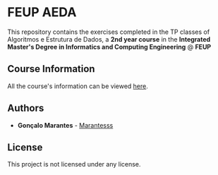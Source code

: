 # FEUP AEDA

This repository contains the exercises completed in the TP classes of Algoritmos e Estrutura de Dados, a **2nd year course** in the **Integrated Master's Degree in Informatics and Computing Engineering** @ **FEUP**

## Course Information

All the course's information can be viewed [here](https://sigarra.up.pt/feup/pt/ucurr_geral.ficha_uc_view?pv_ocorrencia_id=419991).

## Authors

* **Gonçalo Marantes** - [Marantesss](https://github.com/Marantesss)

## License

This project is not licensed under any license.
